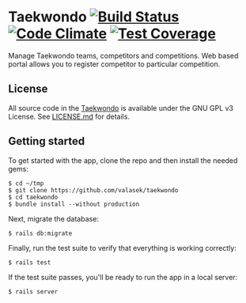 # Taekwondo [![Build Status](https://travis-ci.org/valasek/taekwondo.svg?branch=master)](https://travis-ci.org/valasek/taekwondo) [![Code Climate](https://codeclimate.com/github/valasek/taekwondo/badges/gpa.svg)](https://codeclimate.com/github/valasek/taekwondo) [![Test Coverage](https://codeclimate.com/github/valasek/taekwondo/badges/coverage.svg)](https://codeclimate.com/github/valasek/taekwondo/coverage)

Manage Taekwondo teams, competitors and competitions. Web based portal allows you to register competitor to particular competition.

## License

All source code in the [Taekwondo](https://github.com/valasek/taekwondo) is available under the GNU GPL v3 License. See [LICENSE.md](LICENSE.md) for details.

## Getting started

To get started with the app, clone the repo and then install the needed gems:

```
$ cd ~/tmp
$ git clone https://github.com/valasek/taekwondo
$ cd taekwondo
$ bundle install --without production
```

Next, migrate the database:

```
$ rails db:migrate
```

Finally, run the test suite to verify that everything is working correctly:

```
$ rails test
```

If the test suite passes, you'll be ready to run the app in a local server:

```
$ rails server
```
